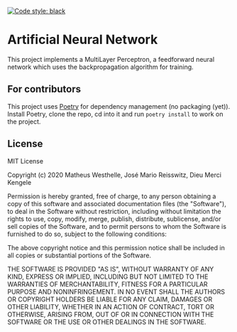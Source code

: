 [![Code style: black](https://img.shields.io/badge/code%20style-black-000000.svg)](https://github.com/psf/black)

# Artificial Neural Network
This project implements a MultiLayer Perceptron, a feedforward neural network which
uses the backpropagation algorithm for training.

## For contributors
This project uses [Poetry](https://python-poetry.org/) for dependency management (no
packaging (yet)). Install Poetry, clone the repo, cd into it and run `poetry install` to
work on the project.

## License
MIT License

Copyright (c) 2020 Matheus Westhelle, José Mario Reisswitz, Dieu Merci Kengele

Permission is hereby granted, free of charge, to any person obtaining a copy
of this software and associated documentation files (the "Software"), to deal
in the Software without restriction, including without limitation the rights
to use, copy, modify, merge, publish, distribute, sublicense, and/or sell
copies of the Software, and to permit persons to whom the Software is
furnished to do so, subject to the following conditions:

The above copyright notice and this permission notice shall be included in all
copies or substantial portions of the Software.

THE SOFTWARE IS PROVIDED "AS IS", WITHOUT WARRANTY OF ANY KIND, EXPRESS OR
IMPLIED, INCLUDING BUT NOT LIMITED TO THE WARRANTIES OF MERCHANTABILITY,
FITNESS FOR A PARTICULAR PURPOSE AND NONINFRINGEMENT. IN NO EVENT SHALL THE
AUTHORS OR COPYRIGHT HOLDERS BE LIABLE FOR ANY CLAIM, DAMAGES OR OTHER
LIABILITY, WHETHER IN AN ACTION OF CONTRACT, TORT OR OTHERWISE, ARISING FROM,
OUT OF OR IN CONNECTION WITH THE SOFTWARE OR THE USE OR OTHER DEALINGS IN THE
SOFTWARE.
